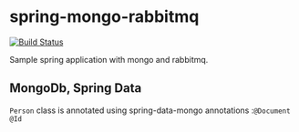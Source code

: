 spring-mongo-rabbitmq
=====================
[![Build Status](https://secure.travis-ci.org/lukasz-kaniowski/spring-mongo-rabbitmq.png)](http://secure.travis-ci.org/lukasz-kaniowski/spring-mongo-rabbitmq.png)


Sample spring application with mongo and rabbitmq.

## MongoDb, Spring Data
`Person` class is annotated using spring-data-mongo annotations :`@Document @Id`

